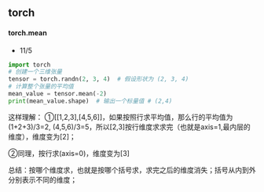 ## torch
#### torch.mean
- 11/5
``` python
import torch
# 创建一个三维张量
tensor = torch.randn(2, 3, 4)  # 假设形状为 (2, 3, 4)
# 计算整个张量的平均值
mean_value = tensor.mean(-2)
print(mean_value.shape)  # 输出一个标量值 # (2,4)
```
这样理解：
①[[1,2,3],[4,5,6]]，如果按照行求平均值，那么行的平均值为(1+2+3)/3=2, (4,5,6)/3=5，所以[2,3]按行维度求求完（也就是axis=1,最内层的维度），维度变为[2]；

②同理，按行求(axis=0)，维度变为[3]

总结：按哪个维度求，也就是按哪个括号求，求完之后的维度消失；括号从内到外分别表示不同的维度；
